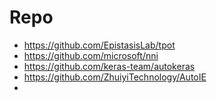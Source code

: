 

# Repo
- https://github.com/EpistasisLab/tpot
- https://github.com/microsoft/nni
- https://github.com/keras-team/autokeras
- https://github.com/ZhuiyiTechnology/AutoIE
- 




